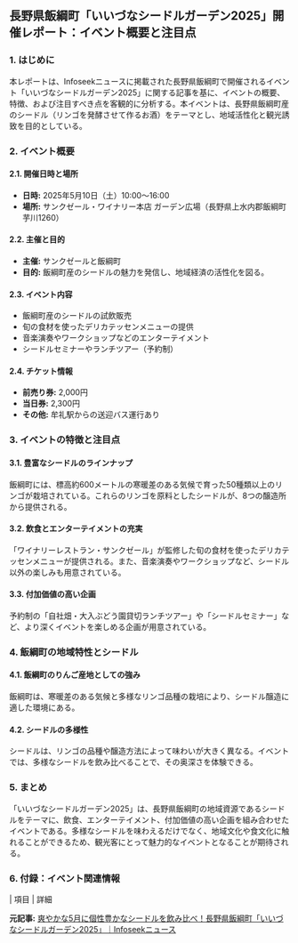 ## 長野県飯綱町「いいづなシードルガーデン2025」開催レポート：イベント概要と注目点

### 1. はじめに

本レポートは、Infoseekニュースに掲載された長野県飯綱町で開催されるイベント「いいづなシードルガーデン2025」に関する記事を基に、イベントの概要、特徴、および注目すべき点を客観的に分析する。本イベントは、長野県飯綱町産のシードル（リンゴを発酵させて作るお酒）をテーマとし、地域活性化と観光誘致を目的としている。

### 2. イベント概要

#### 2.1. 開催日時と場所

* **日時:** 2025年5月10日（土）10:00～16:00
* **場所:** サンクゼール・ワイナリー本店 ガーデン広場（長野県上水内郡飯綱町芋川1260）

#### 2.2. 主催と目的

* **主催:** サンクゼールと飯綱町
* **目的:** 飯綱町産のシードルの魅力を発信し、地域経済の活性化を図る。

#### 2.3. イベント内容

* 飯綱町産のシードルの試飲販売
* 旬の食材を使ったデリカテッセンメニューの提供
* 音楽演奏やワークショップなどのエンターテイメント
* シードルセミナーやランチツアー（予約制）

#### 2.4. チケット情報

* **前売り券:** 2,000円
* **当日券:** 2,300円
* **その他:** 牟礼駅からの送迎バス運行あり

### 3. イベントの特徴と注目点

#### 3.1. 豊富なシードルのラインナップ

飯綱町には、標高約600メートルの寒暖差のある気候で育った50種類以上のリンゴが栽培されている。これらのリンゴを原料としたシードルが、8つの醸造所から提供される。

#### 3.2. 飲食とエンターテイメントの充実

「ワイナリーレストラン・サンクゼール」が監修した旬の食材を使ったデリカテッセンメニューが提供される。また、音楽演奏やワークショップなど、シードル以外の楽しみも用意されている。

#### 3.3. 付加価値の高い企画

予約制の「自社畑・大入ぶどう園貸切ランチツアー」や「シードルセミナー」など、より深くイベントを楽しめる企画が用意されている。

### 4. 飯綱町の地域特性とシードル

#### 4.1. 飯綱町のりんご産地としての強み

飯綱町は、寒暖差のある気候と多様なリンゴ品種の栽培により、シードル醸造に適した環境にある。

#### 4.2. シードルの多様性

シードルは、リンゴの品種や醸造方法によって味わいが大きく異なる。イベントでは、多様なシードルを飲み比べることで、その奥深さを体験できる。

### 5. まとめ

「いいづなシードルガーデン2025」は、長野県飯綱町の地域資源であるシードルをテーマに、飲食、エンターテイメント、付加価値の高い企画を組み合わせたイベントである。多様なシードルを味わえるだけでなく、地域文化や食文化に触れることができるため、観光客にとって魅力的なイベントとなることが期待される。

### 6. 付録：イベント関連情報

| 項目 | 詳細 

**元記事:** [爽やかな5月に個性豊かなシードルを飲み比べ！長野県飯綱町「いいづなシードルガーデン2025」｜Infoseekニュース](https://news.infoseek.co.jp/article/ignite_777179/)